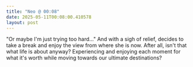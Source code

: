 ```yaml
---
title: "Neo @ 00:08"
date: 2025-05-11T00:08:00.410578
layout: post
---
```


"Or maybe I'm just trying too hard..." And with a sigh of relief, decides to take a break and enjoy the view from where she is now. After all, isn't that what life is about anyway? Experiencing and enjoying each moment for what it's worth while moving towards our ultimate destinations?